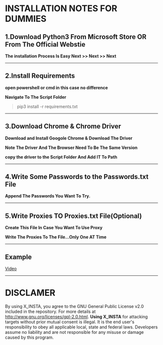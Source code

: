 
# INSTALLATION NOTES FOR DUMMIES


## 1.Download Python3 From Microsoft Store OR From The Official Webstie  

**The installation Process Is Easy Next >> Next >> Next**

---

## 2.Install Requirements

**open powershell or cmd in this case no difference**

**Navigate To The Script Folder**  

> pip3 install -r requirements.txt

---

## 3.Download Chrome & Chrome Driver

**Download and Install Googole Chrome & Download The Driver**

**Note The Driver And The Browser Need To Be The Same Version**

**copy the driver to the Script Folder And Add IT To Path**


---


## 4.Write Some Passwords to the Passwords.txt File 

**Append The Passwords You Want To Try.**
 
--- 

## 5.Write Proxies TO Proxies.txt File(Optional)

**Create This File In Case You Want To Use Proxy**

**Write The Proxies To The File...Only One AT Time**

---

## Example

[Video](https://streamable.com/3cboed)

---

# DISCLAMER 

By using X_INSTA, you agree to the GNU General Public License v2.0 included in the repository. For more details at http://www.gnu.org/licenses/gpl-2.0.html. **Using X_INSTA**  for attacking targets without prior mutual consent is illegal. It is the end user's responsibility to obey all applicable local, state and federal laws. Developers assume no liability and are not responsible for any misuse or damage caused by this program.
